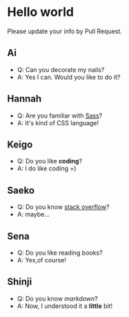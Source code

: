 # Hello world
Please update your info by Pull Request.

## Ai
- Q: Can you decorate my nails?
- A: Yes I can. Would you like to do it?

## Hannah
- Q: Are you familiar with [Sass](http://sass-lang.com/)?
- A: It's kind of CSS language!

## Keigo
- Q: Do you like __coding__?
- A: I do like coding =)

## Saeko
- Q: Do you know [stack overflow](http://stackoverflow.com/)?
- A: maybe...

## Sena
- Q: Do you like reading books?
- A: Yes,of course!

## Shinji
- Q: Do you know _markdown_?
- A: Now, I understood it a __little__ bit!


